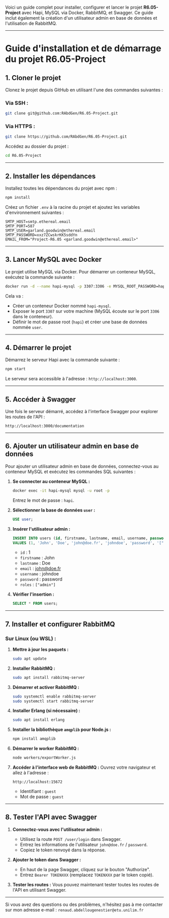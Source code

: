 Voici un guide complet pour installer, configurer et lancer le projet **R6.05-Project** avec Hapi, MySQL via Docker, RabbitMQ, et Swagger. Ce guide inclut également la création d'un utilisateur admin en base de données et l'utilisation de RabbitMQ.

---

# Guide d'installation et de démarrage du projet R6.05-Project

## 1. Cloner le projet
Clonez le projet depuis GitHub en utilisant l'une des commandes suivantes :

### Via SSH :
```bash
git clone git@github.com:RAbdGen/R6.05-Project.git
```

### Via HTTPS :
```bash
git clone https://github.com/RAbdGen/R6.05-Project.git
```

Accédez au dossier du projet :
```bash
cd R6.05-Project
```

---

## 2. Installer les dépendances
Installez toutes les dépendances du projet avec npm :
```bash
npm install
```
Créez un fichier `.env` à la racine du projet et ajoutez les variables d'environnement suivantes :
```env
SMTP_HOST=smtp.ethereal.email
SMTP_PORT=587
SMTP_USER=garland.goodwin@ethereal.email
SMTP_PASSWORD=xxz7ZCwskrKK5sddYn
EMAIL_FROM="Project-R6.05 <garland.goodwin@ethereal.email>"
```
---

## 3. Lancer MySQL avec Docker
Le projet utilise MySQL via Docker. Pour démarrer un conteneur MySQL, exécutez la commande suivante :

```bash
docker run -d --name hapi-mysql -p 3307:3306 -e MYSQL_ROOT_PASSWORD=hapi -e MYSQL_DATABASE=user mysql:8.0 --default-authentication-plugin=mysql_native_password
```

Cela va :
- Créer un conteneur Docker nommé `hapi-mysql`.
- Exposer le port `3307` sur votre machine (MySQL écoute sur le port `3306` dans le conteneur).
- Définir le mot de passe root (`hapi`) et créer une base de données nommée `user`.

---

## 4. Démarrer le projet
Démarrez le serveur Hapi avec la commande suivante :
```bash
npm start
```

Le serveur sera accessible à l'adresse : `http://localhost:3000`.

---

## 5. Accéder à Swagger
Une fois le serveur démarré, accédez à l'interface Swagger pour explorer les routes de l'API :
```
http://localhost:3000/documentation
```

---

## 6. Ajouter un utilisateur admin en base de données
Pour ajouter un utilisateur admin en base de données, connectez-vous au conteneur MySQL et exécutez les commandes SQL suivantes :

1. **Se connecter au conteneur MySQL :**
   ```bash
   docker exec -it hapi-mysql mysql -u root -p
   ```
   Entrez le mot de passe : `hapi`.

2. **Sélectionner la base de données `user` :**
   ```sql
   USE user;
   ```

3. **Insérer l'utilisateur admin :**
   ```sql
   INSERT INTO users (id, firstname, lastname, email, username, password, roles) 
   VALUES (1, 'John', 'Doe', 'john@doe.fr', 'johndoe', 'password', '["admin"]');
   ```

    - `id` : 1
    - `firstname` : John
    - `lastname` : Doe
    - `email` : john@doe.fr
    - `username` : johndoe
    - `password` : password
    - `roles` : `["admin"]`

4. **Vérifier l'insertion :**
   ```sql
   SELECT * FROM users;
   ```

---

## 7. Installer et configurer RabbitMQ

### Sur Linux (ou WSL) :
1. **Mettre à jour les paquets :**
   ```bash
   sudo apt update
   ```

2. **Installer RabbitMQ :**
   ```bash
   sudo apt install rabbitmq-server
   ```

3. **Démarrer et activer RabbitMQ :**
   ```bash
   sudo systemctl enable rabbitmq-server
   sudo systemctl start rabbitmq-server
   ```

4. **Installer Erlang (si nécessaire) :**
   ```bash
   sudo apt install erlang
   ```

5. **Installer la bibliothèque `amqplib` pour Node.js :**
   ```bash
   npm install amqplib
   ```

6. **Démarrer le worker RabbitMQ :**
   ```bash
   node workers/exportWorker.js
   ```

7. **Accéder à l'interface web de RabbitMQ :**
   Ouvrez votre navigateur et allez à l'adresse :
   ```
   http://localhost:15672
   ```
    - Identifiant : `guest`
    - Mot de passe : `guest`

---

## 8. Tester l'API avec Swagger

1. **Connectez-vous avec l'utilisateur admin :**
    - Utilisez la route `POST /user/login` dans Swagger.
    - Entrez les informations de l'utilisateur `john@doe.fr` / `password`.
    - Copiez le token renvoyé dans la réponse.

2. **Ajouter le token dans Swagger :**
    - En haut de la page Swagger, cliquez sur le bouton "Authorize".
    - Entrez `Bearer TOKENXXX` (remplacez `TOKENXXX` par le token copié).

3. **Tester les routes :**
   Vous pouvez maintenant tester toutes les routes de l'API en utilisant Swagger.

---

Si vous avez des questions ou des problèmes, n'hésitez pas à me contacter sur mon adresse e-mail : `renaud.abdellougenestier@etu.unilim.fr`
